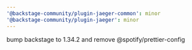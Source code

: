 ```yaml
---
'@backstage-community/plugin-jaeger-common': minor
'@backstage-community/plugin-jaeger': minor
---
```


bump backstage to 1.34.2 and remove @spotify/prettier-config
